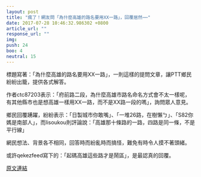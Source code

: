 ```yaml
---
layout: post
title: "瘋了！網友問「為什麼高雄的路名要用XX一路」，回覆居然⋯⋯"
date: 2017-07-28 10:46:32.986302 +0800
article_url: ""
response_url: ""
img: 
push: 24
boo: 4
neutral: 15
---
```


標題寫著：「為什麼高雄的路名要用XX一路」，一則這樣的提問文章，讓PTT鄉民紛紛出籠，提供各式解答。

作者ctc87203表示：「府前路二段，為什麼高雄市路名命名方式會不太一樣呢，有其他縣市也是想高雄一樣用XX一路，而不是XX路一段的嗎」，詢問眾人意見。

鄉民回覆踴躍，紛紛表示：「日製城市你敢嘴」、「一堆26路，在樹懶ㄅ」、「S82你媽是南部人」，而lisoukou則評論說：「高雄那十條路的一路，四路是同一條，不是平行線」

網民想法、背景各不相同，回答時而紛亂時而搞怪，難免有時令人摸不著頭緒。

或許qekezfeed寫下的：「起碼高雄這些路才是鬧區」，是最認真的回覆。

<a href = "https://www.ptt.cc/bbs/Gossiping/M.1501165581.A.BE8.html">原文連結</a>

